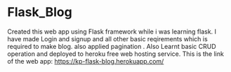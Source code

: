 # Flask_Blog
Created this web app using Flask framework while i was learning flask. I have made Login and signup and all other basic reqirements which is required to make blog. also applied pagination 
. Also Learnt basic CRUD operation and deployed to heroku free web hosting service.
This is the link of the web app: https://kp-flask-blog.herokuapp.com/
